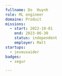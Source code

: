 ```yaml
---
fullname: Do  Huynh
role: ML engineer
domaine: Produit
missions:
  - start: 2022-10-01
    end: 2023-06-30
    status: independent
    employer: Malt
startups:
  - jeveuxaider
badges:
  - segur

---
```



